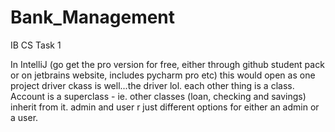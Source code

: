 # Bank_Management
IB CS Task 1

In IntelliJ (go get the pro version for free, either through github student pack or on jetbrains website, includes pycharm pro etc) this would open as one project
driver ckass is well...the driver lol. each other thing is a class. Account is a superclass - ie. other classes (loan, checking and savings) inherit from it.
admin and user r just different options for either an admin or a user.
